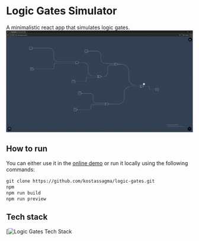 # Logic Gates Simulator

A minimalistic react app that simulates logic gates.
![ScreenShot](/for-readme/screenshot.png)

## How to run

You can either use it in the [online demo](https://logic-gates.b-cdn.net) or run it locally using the following commands:

```shell
git clone https://github.com/kostassagma/logic-gates.git
npm
npm run build
npm run preview
```

## Tech stack

[![Logic Gates Tech Stack](https://github-readme-tech-stack.vercel.app/api/cards?title=Logic+Gates+Tech+Stack&lineCount=1&line1=react%2Creact%2C00b3ff%3Bzustand%2Czustand%2C6a3c09%3Bvite%2Cvite%2C6714c7%3B)
